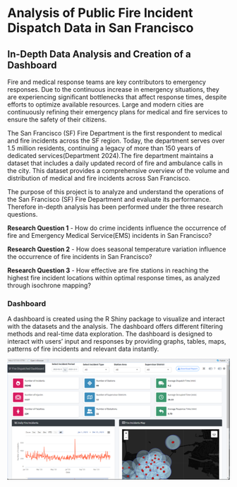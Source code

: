 # Analysis of Public Fire Incident Dispatch Data in San Francisco
## In-Depth Data Analysis and Creation of a Dashboard

Fire and medical response teams are key contributors to emergency responses. Due to the continuous increase in emergency situations, they are experiencing significant bottlenecks that affect response times, despite efforts to optimize available resources. Large and modern cities are continuously refining their emergency plans for medical and fire services to ensure the safety of their citizens.

The San Francisco (SF) Fire Department is the first respondent to medical and fire incidents across the SF region. Today, the department serves over 1.5 million residents, continuing a legacy of more than 150 years of dedicated services(Department 2024).The fire department maintains a dataset that includes a daily updated record of fire and ambulance calls in the city.
This dataset provides a comprehensive overview of the volume and distribution of medical and fire incidents across San Francisco.

The purpose of this project is to analyze and understand the operations of the San Francisco (SF) Fire Department and evaluate its performance. Therefore in-depth analysis has been performed under the three research questions.

**Research Question 1** - How do crime incidents influence the occurrence of fire and Emergency Medical Service(EMS) incidents in San Francisco?

**Research Question 2** - How does seasonal temperature variation influence the occurrence of fire incidents in San Francisco?

**Research Question 3** - How effective are fire stations in reaching the highest fire incident locations within optimal response times, as analyzed through isochrone mapping?

### Dashboard 
A dashboard is created using the R Shiny package to visualize and interact with the datasets and the analysis. The dashboard offers different filtering methods and real-time data exploration. The dashboard is designed to interact with users’ input and responses by providing graphs, tables, maps, patterns of fire incidents and relevant data instantly.

![Screenshot](dashboard.png)
